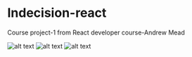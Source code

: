 # Indecision-react
Course project-1 from React developer course-Andrew Mead

![alt text](https://ibb.co/ctxRf6k)
![alt text](https://ibb.co/3kkH7sP)
![alt text](https://ibb.co/Pt5CWx2)

